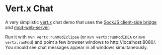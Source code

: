 # Vert.x Chat

A very simplistic [vert.x](http://vertx.io) chat demo that uses the [SockJS client-side bridge](http://vertx.io/core_manual_java.html#sockjs-eventbus-bridge) and [mod-web-server](https://github.com/vert-x/mod-web-server).

Run it with `mvn vertx:runModEclipse` (or `mvn vertx:runModIDEA` or `mvn vertx:runMod`) and point a few browser windows to http://localhost:8080/. You should see chat messages appear in all windows simultaneously.
